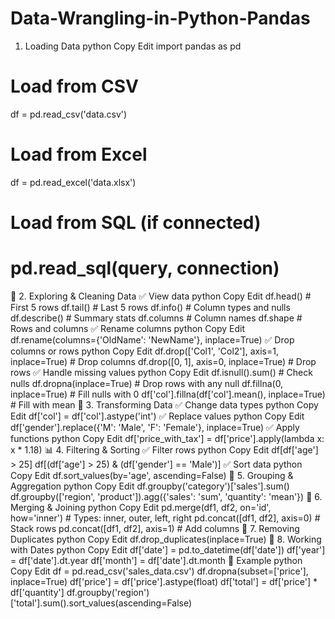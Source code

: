 # Data-Wrangling-in-Python-Pandas

 1. Loading Data
python
Copy
Edit
import pandas as pd

# Load from CSV
df = pd.read_csv('data.csv')

# Load from Excel
df = pd.read_excel('data.xlsx')

# Load from SQL (if connected)
# pd.read_sql(query, connection)
🧼 2. Exploring & Cleaning Data
✅ View data
python
Copy
Edit
df.head()      # First 5 rows
df.tail()      # Last 5 rows
df.info()      # Column types and nulls
df.describe()  # Summary stats
df.columns     # Column names
df.shape       # Rows and columns
✅ Rename columns
python
Copy
Edit
df.rename(columns={'OldName': 'NewName'}, inplace=True)
✅ Drop columns or rows
python
Copy
Edit
df.drop(['Col1', 'Col2'], axis=1, inplace=True)  # Drop columns
df.drop([0, 1], axis=0, inplace=True)            # Drop rows
✅ Handle missing values
python
Copy
Edit
df.isnull().sum()              # Check nulls
df.dropna(inplace=True)        # Drop rows with any null
df.fillna(0, inplace=True)     # Fill nulls with 0
df['col'].fillna(df['col'].mean(), inplace=True)  # Fill with mean
🔄 3. Transforming Data
✅ Change data types
python
Copy
Edit
df['col'] = df['col'].astype('int')
✅ Replace values
python
Copy
Edit
df['gender'].replace({'M': 'Male', 'F': 'Female'}, inplace=True)
✅ Apply functions
python
Copy
Edit
df['price_with_tax'] = df['price'].apply(lambda x: x * 1.18)
📊 4. Filtering & Sorting
✅ Filter rows
python
Copy
Edit
df[df['age'] > 25]
df[(df['age'] > 25) & (df['gender'] == 'Male')]
✅ Sort data
python
Copy
Edit
df.sort_values(by='age', ascending=False)
🔢 5. Grouping & Aggregation
python
Copy
Edit
df.groupby('category')['sales'].sum()
df.groupby(['region', 'product']).agg({'sales': 'sum', 'quantity': 'mean'})
🧱 6. Merging & Joining
python
Copy
Edit
pd.merge(df1, df2, on='id', how='inner')     # Types: inner, outer, left, right
pd.concat([df1, df2], axis=0)                # Stack rows
pd.concat([df1, df2], axis=1)                # Add columns
🧹 7. Removing Duplicates
python
Copy
Edit
df.drop_duplicates(inplace=True)
📆 8. Working with Dates
python
Copy
Edit
df['date'] = pd.to_datetime(df['date'])
df['year'] = df['date'].dt.year
df['month'] = df['date'].dt.month
🧪 Example
python
Copy
Edit
df = pd.read_csv('sales_data.csv')
df.dropna(subset=['price'], inplace=True)
df['price'] = df['price'].astype(float)
df['total'] = df['price'] * df['quantity']
df.groupby('region')['total'].sum().sort_values(ascending=False)
